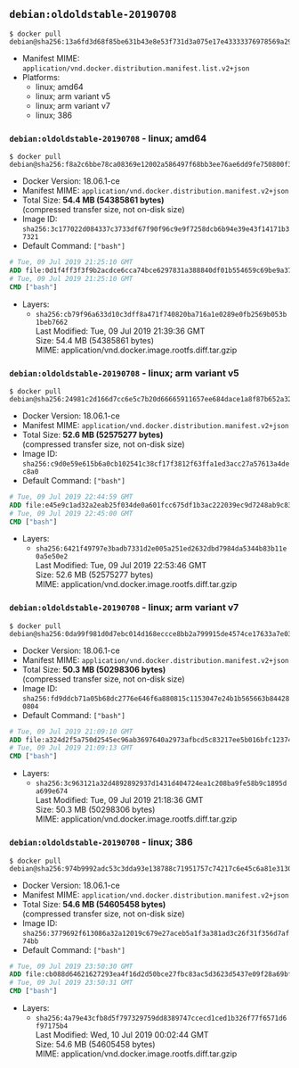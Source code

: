 ## `debian:oldoldstable-20190708`

```console
$ docker pull debian@sha256:13a6fd3d68f85be631b43e8e53f731d3a075e17e43333376978569a290471d14
```

-	Manifest MIME: `application/vnd.docker.distribution.manifest.list.v2+json`
-	Platforms:
	-	linux; amd64
	-	linux; arm variant v5
	-	linux; arm variant v7
	-	linux; 386

### `debian:oldoldstable-20190708` - linux; amd64

```console
$ docker pull debian@sha256:f8a2c6bbe78ca08369e12002a586497f68bb3ee76ae6dd9fe750800f3b140c9d
```

-	Docker Version: 18.06.1-ce
-	Manifest MIME: `application/vnd.docker.distribution.manifest.v2+json`
-	Total Size: **54.4 MB (54385861 bytes)**  
	(compressed transfer size, not on-disk size)
-	Image ID: `sha256:3c177022d084337c3733df67f90f96c9e9f7258dcb6b94e39e43f14171b37321`
-	Default Command: `["bash"]`

```dockerfile
# Tue, 09 Jul 2019 21:25:10 GMT
ADD file:0d1f4ff3f3f9b2acdce6cca74bce6297831a388840df01b554659c69be9a37e5 in / 
# Tue, 09 Jul 2019 21:25:10 GMT
CMD ["bash"]
```

-	Layers:
	-	`sha256:cb79f96a633d10c3dff8a471f740820ba716a1e0289e0fb2569b053b1beb7662`  
		Last Modified: Tue, 09 Jul 2019 21:39:36 GMT  
		Size: 54.4 MB (54385861 bytes)  
		MIME: application/vnd.docker.image.rootfs.diff.tar.gzip

### `debian:oldoldstable-20190708` - linux; arm variant v5

```console
$ docker pull debian@sha256:24981c2d166d7cc6e5c7b20d66665911657ee684dace1a8f87b652a32183d0b7
```

-	Docker Version: 18.06.1-ce
-	Manifest MIME: `application/vnd.docker.distribution.manifest.v2+json`
-	Total Size: **52.6 MB (52575277 bytes)**  
	(compressed transfer size, not on-disk size)
-	Image ID: `sha256:c9d0e59e615b6a0cb102541c38cf17f3812f63ffa1ed3acc27a57613a4dec8a0`
-	Default Command: `["bash"]`

```dockerfile
# Tue, 09 Jul 2019 22:44:59 GMT
ADD file:e45e9c1ad32a2eab25f034de0a601fcc675df1b3ac222039ec9d7248ab9c8393 in / 
# Tue, 09 Jul 2019 22:45:00 GMT
CMD ["bash"]
```

-	Layers:
	-	`sha256:6421f49797e3badb7331d2e005a251ed2632dbd7984da5344b83b11e0a5e50e2`  
		Last Modified: Tue, 09 Jul 2019 22:53:46 GMT  
		Size: 52.6 MB (52575277 bytes)  
		MIME: application/vnd.docker.image.rootfs.diff.tar.gzip

### `debian:oldoldstable-20190708` - linux; arm variant v7

```console
$ docker pull debian@sha256:0da99f981d0d7ebc014d168eccce8bb2a799915de4574ce17633a7e035f33a32
```

-	Docker Version: 18.06.1-ce
-	Manifest MIME: `application/vnd.docker.distribution.manifest.v2+json`
-	Total Size: **50.3 MB (50298306 bytes)**  
	(compressed transfer size, not on-disk size)
-	Image ID: `sha256:fd9ddcb71a05b68dc2776e646f6a880815c1153047e24b1b565663b844280804`
-	Default Command: `["bash"]`

```dockerfile
# Tue, 09 Jul 2019 21:09:10 GMT
ADD file:a324d2f5a750d2545ec96ab3697640a2973afbcd5c83217ee5b016bfc123741a in / 
# Tue, 09 Jul 2019 21:09:13 GMT
CMD ["bash"]
```

-	Layers:
	-	`sha256:3c963121a32d4892892937d1431d404724ea1c208ba9fe58b9c1895da699e674`  
		Last Modified: Tue, 09 Jul 2019 21:18:36 GMT  
		Size: 50.3 MB (50298306 bytes)  
		MIME: application/vnd.docker.image.rootfs.diff.tar.gzip

### `debian:oldoldstable-20190708` - linux; 386

```console
$ docker pull debian@sha256:974b9992adc53c3dda93e138788c71951757c74217c6e45c6a81e3130c9fcee2
```

-	Docker Version: 18.06.1-ce
-	Manifest MIME: `application/vnd.docker.distribution.manifest.v2+json`
-	Total Size: **54.6 MB (54605458 bytes)**  
	(compressed transfer size, not on-disk size)
-	Image ID: `sha256:3779692f613086a32a12019c679e27aceb5a1f3a381ad3c26f31f356d7af74bb`
-	Default Command: `["bash"]`

```dockerfile
# Tue, 09 Jul 2019 23:50:30 GMT
ADD file:cb088d64621627293ea4f16d2d50bce27fbc83ac5d3623d5437e09f28a69bf49 in / 
# Tue, 09 Jul 2019 23:50:31 GMT
CMD ["bash"]
```

-	Layers:
	-	`sha256:4a79e43cfb8d5f797329759dd8389747ccecd1ced1b326f77f6571d6f97175b4`  
		Last Modified: Wed, 10 Jul 2019 00:02:44 GMT  
		Size: 54.6 MB (54605458 bytes)  
		MIME: application/vnd.docker.image.rootfs.diff.tar.gzip
